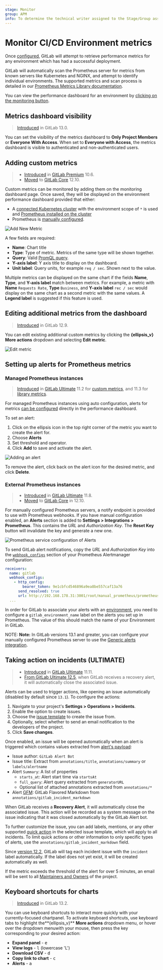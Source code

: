 ```yaml
---
stage: Monitor
group: APM
info: To determine the technical writer assigned to the Stage/Group associated with this page, see https://about.gitlab.com/handbook/engineering/ux/technical-writing/#designated-technical-writers
---
```


# Monitor CI/CD Environment metrics

Once [configured](../../user/project/integrations/prometheus.md), GitLab will attempt to retrieve performance metrics for any
environment which has had a successful deployment.

GitLab will automatically scan the Prometheus server for metrics from known servers like Kubernetes and NGINX, and attempt to identify individual environments. The supported metrics and scan process is detailed in our [Prometheus Metrics Library documentation](../../user/project/integrations/prometheus_library/index.md).

You can view the performance dashboard for an environment by [clicking on the monitoring button](../../ci/environments/index.md#monitoring-environments).

## Metrics dashboard visibility

> [Introduced](https://gitlab.com/gitlab-org/gitlab/-/issues/201924) in GitLab 13.0.

You can set the visibility of the metrics dashboard to **Only Project Members**
or **Everyone With Access**. When set to **Everyone with Access**, the metrics
dashboard is visible to authenticated and non-authenticated users.

## Adding custom metrics

> - [Introduced](https://gitlab.com/gitlab-org/gitlab/-/merge_requests/3799) in [GitLab Premium](https://about.gitlab.com/pricing/) 10.6.
> - [Moved](https://gitlab.com/gitlab-org/gitlab/-/merge_requests/28527) to [GitLab Core](https://about.gitlab.com/pricing/) 12.10.

Custom metrics can be monitored by adding them on the monitoring dashboard page. Once saved, they will be displayed on the environment performance dashboard provided that either:

- A [connected Kubernetes cluster](../../user/project/clusters/add_remove_clusters.md) with the environment scope of `*` is used and [Prometheus installed on the cluster](../../user/project/integrations/prometheus.md#enabling-prometheus-integration)
- Prometheus is [manually configured](../../user/project/integrations/prometheus.md#manual-configuration-of-prometheus).

![Add New Metric](../../user/project/integrations/img/prometheus_add_metric.png)

A few fields are required:

- **Name**: Chart title
- **Type**: Type of metric. Metrics of the same type will be shown together.
- **Query**: Valid [PromQL query](https://prometheus.io/docs/prometheus/latest/querying/basics/).
- **Y-axis label**: Y axis title to display on the dashboard.
- **Unit label**: Query units, for example `req / sec`. Shown next to the value.

Multiple metrics can be displayed on the same chart if the fields **Name**, **Type**, and **Y-axis label** match between metrics. For example, a metric with **Name** `Requests Rate`, **Type** `Business`, and **Y-axis label** `rec / sec` would display on the same chart as a second metric with the same values. A **Legend label** is suggested if this feature is used.

## Editing additional metrics from the dashboard

> [Introduced](https://gitlab.com/gitlab-org/gitlab/-/issues/208976) in GitLab 12.9.

You can edit existing additional custom metrics by clicking the **{ellipsis_v}** **More actions** dropdown and selecting **Edit metric**.

![Edit metric](../../user/project/integrations/img/prometheus_dashboard_edit_metric_link_v_12_9.png)

## Setting up alerts for Prometheus metrics

### Managed Prometheus instances

> [Introduced](https://gitlab.com/gitlab-org/gitlab/-/merge_requests/6590) in [GitLab Ultimate](https://about.gitlab.com/pricing/) 11.2 for [custom metrics](#adding-custom-metrics), and 11.3 for [library metrics](../../user/project/integrations/prometheus_library/metrics.md).

For managed Prometheus instances using auto configuration, alerts for metrics [can be configured](#adding-custom-metrics) directly in the performance dashboard.

To set an alert:

1. Click on the ellipsis icon in the top right corner of the metric you want to create the alert for.
1. Choose **Alerts**
1. Set threshold and operator.
1. Click **Add** to save and activate the alert.

![Adding an alert](../../user/project/integrations/img/prometheus_alert.png)

To remove the alert, click back on the alert icon for the desired metric, and click **Delete**.

### External Prometheus instances

>- [Introduced](https://gitlab.com/gitlab-org/gitlab/-/issues/9258) in [GitLab Ultimate](https://about.gitlab.com/pricing/) 11.8.
>- [Moved](https://gitlab.com/gitlab-org/gitlab/-/issues/42640) to [GitLab Core](https://about.gitlab.com/pricing/) in 12.10.

For manually configured Prometheus servers, a notify endpoint is provided to use with Prometheus webhooks. If you have manual configuration enabled, an **Alerts** section is added to **Settings > Integrations > Prometheus**. This contains the *URL* and *Authorization Key*. The **Reset Key** button will invalidate the key and generate a new one.

![Prometheus service configuration of Alerts](../../user/project/integrations/img/prometheus_service_alerts.png)

To send GitLab alert notifications, copy the *URL* and *Authorization Key* into the [`webhook_configs`](https://prometheus.io/docs/alerting/latest/configuration/#webhook_config) section of your Prometheus Alertmanager configuration:

```yaml
receivers:
  name: gitlab
  webhook_configs:
    - http_config:
        bearer_token: 9e1cbfcd546896a9ea8be557caf13a76
      send_resolved: true
      url: http://192.168.178.31:3001/root/manual_prometheus/prometheus/alerts/notify.json
  ...
```

In order for GitLab to associate your alerts with an [environment](../../ci/environments/index.md), you need to configure a `gitlab_environment_name` label on the alerts you set up in Prometheus. The value of this should match the name of your Environment in GitLab.

NOTE: **Note:**
In GitLab versions 13.1 and greater, you can configure your manually configured Prometheus server to use the [Generic alerts integration](../../user/project/integrations/generic_alerts.md).

## Taking action on incidents **(ULTIMATE)**

>- [Introduced](https://gitlab.com/gitlab-org/gitlab/-/issues/4925) in [GitLab Ultimate](https://about.gitlab.com/pricing/) 11.11.
>- [From GitLab Ultimate 12.5](https://gitlab.com/gitlab-org/gitlab/-/issues/13401), when GitLab receives a recovery alert, it will automatically close the associated issue.

Alerts can be used to trigger actions, like opening an issue automatically (disabled by default since `13.1`). To configure the actions:

1. Navigate to your project's **Settings > Operations > Incidents**.
1. Enable the option to create issues.
1. Choose the [issue template](../../user/project/description_templates.md) to create the issue from.
1. Optionally, select whether to send an email notification to the developers of the project.
1. Click **Save changes**.

Once enabled, an issue will be opened automatically when an alert is triggered which contains values extracted from [alert's payload](https://prometheus.io/docs/alerting/latest/configuration/#webhook_config):

- Issue author: `GitLab Alert Bot`
- Issue title: Extract from `annotations/title`, `annotations/summary` or `labels/alertname`
- Alert `Summary`: A list of properties
  - `starts_at`: Alert start time via `startsAt`
  - `full_query`: Alert query extracted from `generatorURL`
  - Optional list of attached annotations extracted from `annotations/*`
- Alert [GFM](../../user/markdown.md): GitLab Flavored Markdown from `annotations/gitlab_incident_markdown`

When GitLab receives a **Recovery Alert**, it will automatically close the associated issue. This action will be recorded as a system message on the issue indicating that it was closed automatically by the GitLab Alert bot.

To further customize the issue, you can add labels, mentions, or any other supported [quick action](../../user/project/quick_actions.md) in the selected issue template, which will apply to all incidents. To limit quick actions or other information to only specific types of alerts, use the `annotations/gitlab_incident_markdown` field.

Since [version 12.2](https://gitlab.com/gitlab-org/gitlab-foss/-/issues/63373), GitLab will tag each incident issue with the `incident` label automatically. If the label does not yet exist, it will be created automatically as well.

If the metric exceeds the threshold of the alert for over 5 minutes, an email will be sent to all [Maintainers and Owners](../../user/permissions.md#project-members-permissions) of the project.

## Keyboard shortcuts for charts

> [Introduced](https://gitlab.com/gitlab-org/gitlab/-/issues/202146) in GitLab 13.2.

You can use keyboard shortcuts to interact more quickly with your currently-focused chartpanel. To activate keyboard shortcuts, use keyboard tabs to highlight the**{ellipsis_v}** **More actions** dropdown menu, or hover over the dropdown menuwith your mouse, then press the key corresponding to your desired action:

- **Expand panel** - <kbd>e</kbd>
- **View logs** - <kbd>l</kbd> (lowercase 'L')
- **Download CSV** - <kbd>d</kbd>
- **Copy link to chart** - <kbd>c</kbd>
- **Alerts** - <kbd>a</kbd>
